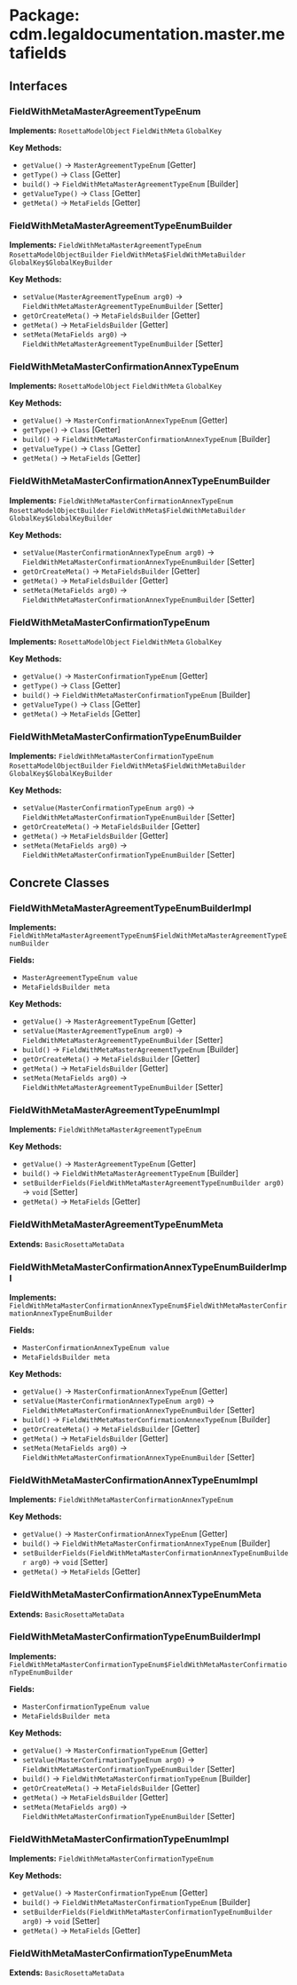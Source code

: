 # Package: cdm.legaldocumentation.master.metafields

## Interfaces

### FieldWithMetaMasterAgreementTypeEnum
**Implements:** `RosettaModelObject` `FieldWithMeta` `GlobalKey` 

**Key Methods:**
- `getValue()` → `MasterAgreementTypeEnum` [Getter]
- `getType()` → `Class` [Getter]
- `build()` → `FieldWithMetaMasterAgreementTypeEnum` [Builder]
- `getValueType()` → `Class` [Getter]
- `getMeta()` → `MetaFields` [Getter]

### FieldWithMetaMasterAgreementTypeEnumBuilder
**Implements:** `FieldWithMetaMasterAgreementTypeEnum` `RosettaModelObjectBuilder` `FieldWithMeta$FieldWithMetaBuilder` `GlobalKey$GlobalKeyBuilder` 

**Key Methods:**
- `setValue(MasterAgreementTypeEnum arg0)` → `FieldWithMetaMasterAgreementTypeEnumBuilder` [Setter]
- `getOrCreateMeta()` → `MetaFieldsBuilder` [Getter]
- `getMeta()` → `MetaFieldsBuilder` [Getter]
- `setMeta(MetaFields arg0)` → `FieldWithMetaMasterAgreementTypeEnumBuilder` [Setter]

### FieldWithMetaMasterConfirmationAnnexTypeEnum
**Implements:** `RosettaModelObject` `FieldWithMeta` `GlobalKey` 

**Key Methods:**
- `getValue()` → `MasterConfirmationAnnexTypeEnum` [Getter]
- `getType()` → `Class` [Getter]
- `build()` → `FieldWithMetaMasterConfirmationAnnexTypeEnum` [Builder]
- `getValueType()` → `Class` [Getter]
- `getMeta()` → `MetaFields` [Getter]

### FieldWithMetaMasterConfirmationAnnexTypeEnumBuilder
**Implements:** `FieldWithMetaMasterConfirmationAnnexTypeEnum` `RosettaModelObjectBuilder` `FieldWithMeta$FieldWithMetaBuilder` `GlobalKey$GlobalKeyBuilder` 

**Key Methods:**
- `setValue(MasterConfirmationAnnexTypeEnum arg0)` → `FieldWithMetaMasterConfirmationAnnexTypeEnumBuilder` [Setter]
- `getOrCreateMeta()` → `MetaFieldsBuilder` [Getter]
- `getMeta()` → `MetaFieldsBuilder` [Getter]
- `setMeta(MetaFields arg0)` → `FieldWithMetaMasterConfirmationAnnexTypeEnumBuilder` [Setter]

### FieldWithMetaMasterConfirmationTypeEnum
**Implements:** `RosettaModelObject` `FieldWithMeta` `GlobalKey` 

**Key Methods:**
- `getValue()` → `MasterConfirmationTypeEnum` [Getter]
- `getType()` → `Class` [Getter]
- `build()` → `FieldWithMetaMasterConfirmationTypeEnum` [Builder]
- `getValueType()` → `Class` [Getter]
- `getMeta()` → `MetaFields` [Getter]

### FieldWithMetaMasterConfirmationTypeEnumBuilder
**Implements:** `FieldWithMetaMasterConfirmationTypeEnum` `RosettaModelObjectBuilder` `FieldWithMeta$FieldWithMetaBuilder` `GlobalKey$GlobalKeyBuilder` 

**Key Methods:**
- `setValue(MasterConfirmationTypeEnum arg0)` → `FieldWithMetaMasterConfirmationTypeEnumBuilder` [Setter]
- `getOrCreateMeta()` → `MetaFieldsBuilder` [Getter]
- `getMeta()` → `MetaFieldsBuilder` [Getter]
- `setMeta(MetaFields arg0)` → `FieldWithMetaMasterConfirmationTypeEnumBuilder` [Setter]

## Concrete Classes

### FieldWithMetaMasterAgreementTypeEnumBuilderImpl
**Implements:** `FieldWithMetaMasterAgreementTypeEnum$FieldWithMetaMasterAgreementTypeEnumBuilder` 

**Fields:**
- `MasterAgreementTypeEnum value`
- `MetaFieldsBuilder meta`

**Key Methods:**
- `getValue()` → `MasterAgreementTypeEnum` [Getter]
- `setValue(MasterAgreementTypeEnum arg0)` → `FieldWithMetaMasterAgreementTypeEnumBuilder` [Setter]
- `build()` → `FieldWithMetaMasterAgreementTypeEnum` [Builder]
- `getOrCreateMeta()` → `MetaFieldsBuilder` [Getter]
- `getMeta()` → `MetaFieldsBuilder` [Getter]
- `setMeta(MetaFields arg0)` → `FieldWithMetaMasterAgreementTypeEnumBuilder` [Setter]

### FieldWithMetaMasterAgreementTypeEnumImpl
**Implements:** `FieldWithMetaMasterAgreementTypeEnum` 

**Key Methods:**
- `getValue()` → `MasterAgreementTypeEnum` [Getter]
- `build()` → `FieldWithMetaMasterAgreementTypeEnum` [Builder]
- `setBuilderFields(FieldWithMetaMasterAgreementTypeEnumBuilder arg0)` → `void` [Setter]
- `getMeta()` → `MetaFields` [Getter]

### FieldWithMetaMasterAgreementTypeEnumMeta
**Extends:** `BasicRosettaMetaData` 

### FieldWithMetaMasterConfirmationAnnexTypeEnumBuilderImpl
**Implements:** `FieldWithMetaMasterConfirmationAnnexTypeEnum$FieldWithMetaMasterConfirmationAnnexTypeEnumBuilder` 

**Fields:**
- `MasterConfirmationAnnexTypeEnum value`
- `MetaFieldsBuilder meta`

**Key Methods:**
- `getValue()` → `MasterConfirmationAnnexTypeEnum` [Getter]
- `setValue(MasterConfirmationAnnexTypeEnum arg0)` → `FieldWithMetaMasterConfirmationAnnexTypeEnumBuilder` [Setter]
- `build()` → `FieldWithMetaMasterConfirmationAnnexTypeEnum` [Builder]
- `getOrCreateMeta()` → `MetaFieldsBuilder` [Getter]
- `getMeta()` → `MetaFieldsBuilder` [Getter]
- `setMeta(MetaFields arg0)` → `FieldWithMetaMasterConfirmationAnnexTypeEnumBuilder` [Setter]

### FieldWithMetaMasterConfirmationAnnexTypeEnumImpl
**Implements:** `FieldWithMetaMasterConfirmationAnnexTypeEnum` 

**Key Methods:**
- `getValue()` → `MasterConfirmationAnnexTypeEnum` [Getter]
- `build()` → `FieldWithMetaMasterConfirmationAnnexTypeEnum` [Builder]
- `setBuilderFields(FieldWithMetaMasterConfirmationAnnexTypeEnumBuilder arg0)` → `void` [Setter]
- `getMeta()` → `MetaFields` [Getter]

### FieldWithMetaMasterConfirmationAnnexTypeEnumMeta
**Extends:** `BasicRosettaMetaData` 

### FieldWithMetaMasterConfirmationTypeEnumBuilderImpl
**Implements:** `FieldWithMetaMasterConfirmationTypeEnum$FieldWithMetaMasterConfirmationTypeEnumBuilder` 

**Fields:**
- `MasterConfirmationTypeEnum value`
- `MetaFieldsBuilder meta`

**Key Methods:**
- `getValue()` → `MasterConfirmationTypeEnum` [Getter]
- `setValue(MasterConfirmationTypeEnum arg0)` → `FieldWithMetaMasterConfirmationTypeEnumBuilder` [Setter]
- `build()` → `FieldWithMetaMasterConfirmationTypeEnum` [Builder]
- `getOrCreateMeta()` → `MetaFieldsBuilder` [Getter]
- `getMeta()` → `MetaFieldsBuilder` [Getter]
- `setMeta(MetaFields arg0)` → `FieldWithMetaMasterConfirmationTypeEnumBuilder` [Setter]

### FieldWithMetaMasterConfirmationTypeEnumImpl
**Implements:** `FieldWithMetaMasterConfirmationTypeEnum` 

**Key Methods:**
- `getValue()` → `MasterConfirmationTypeEnum` [Getter]
- `build()` → `FieldWithMetaMasterConfirmationTypeEnum` [Builder]
- `setBuilderFields(FieldWithMetaMasterConfirmationTypeEnumBuilder arg0)` → `void` [Setter]
- `getMeta()` → `MetaFields` [Getter]

### FieldWithMetaMasterConfirmationTypeEnumMeta
**Extends:** `BasicRosettaMetaData` 

